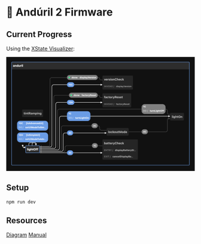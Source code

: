 # 🔦 Andúril 2 Firmware

## Current Progress

Using the [XState Visualizer](https://stately.ai/viz):

![State machine diagram](diagram.png)

## Setup

```
npm run dev
```

## Resources

[Diagram](https://ivanthinking.net/images/anduril2/ui-diagram.png)
[Manual](https://ivanthinking.net/thoughts/anduril2-manual)
